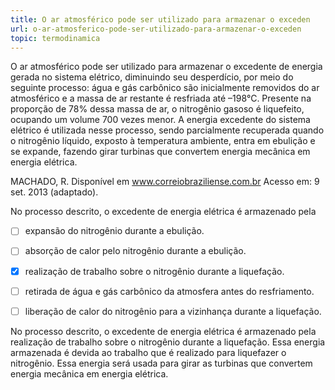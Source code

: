 ```yaml
---
title: O ar atmosférico pode ser utilizado para armazenar o exceden
url: o-ar-atmosferico-pode-ser-utilizado-para-armazenar-o-exceden
topic: termodinamica
---
```



O ar atmosférico pode ser utilizado para armazenar o excedente de energia gerada no sistema elétrico, diminuindo seu desperdício, por meio do seguinte processo: água e gás carbônico são inicialmente removidos do ar atmosférico e a massa de ar restante é resfriada até –198°C. Presente na proporção de 78% dessa massa de ar, o nitrogênio gasoso é liquefeito, ocupando um volume 700 vezes menor. A energia excedente do sistema elétrico é utilizada nesse processo, sendo parcialmente recuperada quando o nitrogênio líquido, exposto à temperatura ambiente, entra em ebulição e se expande, fazendo girar turbinas que convertem energia mecânica em energia elétrica.

MACHADO, R. Disponível em www.correiobraziliense.com.br Acesso em: 9 set. 2013 (adaptado).

No processo descrito, o excedente de energia elétrica é armazenado pela



- [ ] expansão do nitrogênio durante a ebulição.
- [ ] absorção de calor pelo nitrogênio durante a ebulição.
- [x] realização de trabalho sobre o nitrogênio durante a liquefação.
- [ ] retirada de água e gás carbônico da atmosfera antes do resfriamento.
- [ ] liberação de calor do nitrogênio para a vizinhança durante a liquefação.


No processo descrito, o excedente de energia elétrica é armazenado pela realização de trabalho sobre o nitrogênio durante a liquefação. Essa energia armazenada é devida ao trabalho que é realizado para liquefazer o nitrogênio. Essa energia será usada para girar as turbinas que convertem energia mecânica em energia elétrica.
